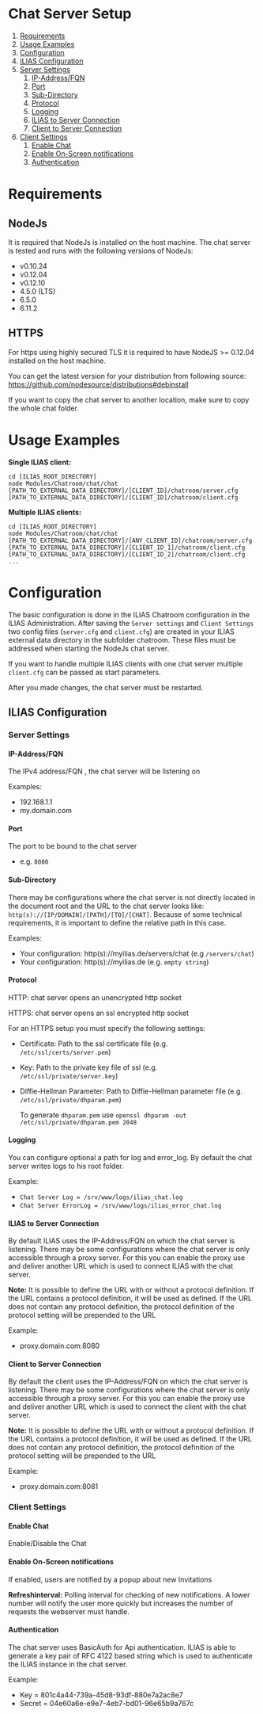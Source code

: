 # Chat Server Setup

<!-- MarkdownTOC depth=0 autolink="true" bracket="round" autoanchor="true" style="ordered" indent="   " -->

1. [Requirements](#requirements)
1. [Usage Examples](#usage-examples)
1. [Configuration](#configuration)
1. [ILIAS Configuration](#ilias-configuration)
 1. [Server Settings](#server-settings)
    1. [IP-Address/FQN](#ip-addressfqn)
    1. [Port](#port)
    1. [Sub-Directory](#sub-directory)
    1. [Protocol](#protocol)
    1. [Logging](#logging)
    1. [ILIAS to Server Connection](#ilias-to-server-connection)
    1. [Client to Server Connection](#client-to-server-connection)
 1. [Client Settings](#client-settings)
    1. [Enable Chat](#enable-chat)
    1. [Enable On-Screen notifications](#enable-on-screen-notifications)
    1. [Authentication](#authentication)

<!-- /MarkdownTOC -->

<a name="requirements"></a>
# Requirements

## NodeJs

It is required that NodeJs is installed on the host machine.
The chat server is tested and runs with the following versions of NodeJs:

  * v0.10.24
  * v0.12.04
  * v0.12.10
  * 4.5.0 (LTS)
  * 6.5.0
  * 6.11.2

## HTTPS

For https using highly secured TLS it is required to have NodeJS >= 0.12.04 installed on the host machine.

You can get the latest version for your distribution from following source:
https://github.com/nodesource/distributions#debinstall

If you want to copy the chat server to another location, make sure to copy
the whole chat folder.

<a name="usage-examples"></a>
# Usage Examples

**Single ILIAS client:**

```
cd [ILIAS_ROOT_DIRECTORY]
node Modules/Chatroom/chat/chat [PATH_TO_EXTERNAL_DATA_DIRECTORY]/[CLIENT_ID]/chatroom/server.cfg [PATH_TO_EXTERNAL_DATA_DIRECTORY]/[CLIENT_ID]/chatroom/client.cfg
```

**Multiple ILIAS clients:**

```
cd [ILIAS_ROOT_DIRECTORY]
node Modules/Chatroom/chat/chat [PATH_TO_EXTERNAL_DATA_DIRECTORY]/[ANY_CLIENT_ID]/chatroom/server.cfg [PATH_TO_EXTERNAL_DATA_DIRECTORY]/[CLIENT_ID_1]/chatroom/client.cfg [PATH_TO_EXTERNAL_DATA_DIRECTORY]/[CLIENT_ID_2]/chatroom/client.cfg ...
```

<a name="configuration"></a>
# Configuration

The basic configuration is done in the ILIAS Chatroom configuration in the ILIAS
Administration. After saving the `Server settings` and `Client Settings` two
config files (`server.cfg` and `client.cfg`) are created in your ILIAS
external data directory in the subfolder chatroom. These files must be addressed
when starting the NodeJs chat server.

If you want to handle multiple ILIAS clients with one chat server multiple `client.cfg` can be passed as start parameters.

After you made changes, the chat server must be restarted.

<a name="ilias-configuration"></a>
## ILIAS Configuration

<a name="server-settings"></a>
### Server Settings

<a name="ip-addressfqn"></a>
#### IP-Address/FQN

The IPv4 address/FQN , the chat server will be listening on

Examples: 
  
  * 192.168.1.1
  * my.domain.com

<a name="port"></a>
#### Port

The port to be bound to the chat server

  * e.g. `8080`

<a name="sub-directory"></a>
#### Sub-Directory

There may be configurations where the chat server is not directly located in the document root and the URL to the chat server looks like: `http(s)://[IP/DOMAIN]/[PATH]/[TO]/[CHAT]`.
Because of some technical requirements, it is important to define the relative path in this case.

Examples:

  * Your configuration: http(s)://myilias.de/servers/chat (e.g `/servers/chat`)
  * Your configuration: http(s)://myilias.de (e.g. `empty string`)

<a name="protocol"></a>
#### Protocol

HTTP: chat server opens an unencrypted http socket

HTTPS: chat server opens an ssl encrypted http socket 

For an HTTPS setup you must specify the following settings:

  * Certificate: Path to the ssl certificate file (e.g. `/etc/ssl/certs/server.pem`)
  * Key: Path to the private key file of ssl (e.g. `/etc/ssl/private/server.key`)
  * Diffie-Hellman Parameter: Path to Diffie-Hellman parameter file (e.g. `/etc/ssl/private/dhparam.pem`)

    To generate `dhparam.pem` use `openssl dhparam -out /etc/ssl/private/dhparam.pem 2048`

<a name="logging"></a>
#### Logging

You can configure optional a path for log and error_log. By default the chat server writes logs to his root folder.

Example:

  * `Chat Server Log = /srv/www/logs/ilias_chat.log`
  * `Chat Server ErrorLog = /srv/www/logs/ilias_error_chat.log`

<a name="ilias-to-server-connection"></a>
#### ILIAS to Server Connection

By default ILIAS uses the IP-Address/FQN on which the chat server is listening. There may be some configurations
where the chat server is only accessible through a proxy server. For this you can enable the proxy use and deliver
another URL which is used to connect ILIAS with the chat server.

**Note:** It is possible to define the URL with or without a protocol definition. If the URL contains a protocol definition, it
will be used as defined. If the URL does not contain any protocol definition, the protocol definition of the protocol setting
will be prepended to the URL

Example: 

  * proxy.domain.com:8080

<a name="client-to-server-connection"></a>
#### Client to Server Connection

By default the client uses the IP-Address/FQN on which the chat server is listening. There may be some configurations
where the chat server is only accessible through a proxy server. For this you can enable the proxy use and deliver
another URL which is used to connect the client with the chat server.

**Note:** It is possible to define the URL with or without a protocol definition. If the URL contains a protocol definition, it
will be used as defined. If the URL does not contain any protocol definition, the protocol definition of the protocol setting
will be prepended to the URL

Example: 

  * proxy.domain.com:8081

<a name="client-settings"></a>
### Client Settings

<a name="enable-chat"></a>
#### Enable Chat

Enable/Disable the Chat

<a name="enable-on-screen-notifications"></a>
#### Enable On-Screen notifications

If enabled, users are notified by a popup about new Invitations

**Refreshinterval:**
Polling interval for checking of new notifications. A lower number will
notify the user more quickly but increases the number of requests the 
webserver must handle.

<a name="authentication"></a>
#### Authentication

The chat server uses BasicAuth for Api authentication. ILIAS is able to generate a key pair of RFC 4122 based string
which is used to authenticate the ILIAS instance in the chat server.

Example: 

  * Key = 801c4a44-739a-45d8-93df-880e7a2ac8e7
  * Secret = 04e60a6e-e9e7-4eb7-bd01-96e65b9a767c
